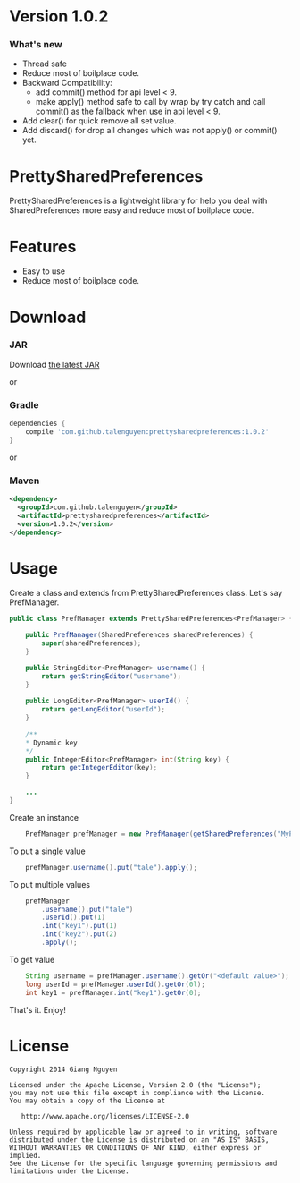 Version 1.0.2
=============
### What's new
 * Thread safe
 * Reduce most of boilplace code.
 * Backward Compatibility:
	+ add commit() method for api level < 9.
	+ make apply() method safe to call by wrap by try catch and call commit() as the fallback when use in api level < 9.
 * Add clear() for quick remove all set value.
 * Add discard() for drop all changes which was not apply() or commit() yet.

PrettySharedPreferences
=======================

PrettySharedPreferences is a lightweight library for help you deal with SharedPreferences more easy and reduce most of boilplace code.

Features
========

 * Easy to use
 * Reduce most of boilplace code.

Download
========
### JAR
Download [the latest JAR][1]

or

### Gradle
```groovy
dependencies {
    compile 'com.github.talenguyen:prettysharedpreferences:1.0.2'
}
```

or

### Maven
``` xml
<dependency>
  <groupId>com.github.talenguyen</groupId>
  <artifactId>prettysharedpreferences</artifactId>
  <version>1.0.2</version>
</dependency>
```

Usage
=====

Create a class and extends from PrettySharedPreferences class. Let's say PrefManager.

``` java
public class PrefManager extends PrettySharedPreferences<PrefManager> {

    public PrefManager(SharedPreferences sharedPreferences) {
        super(sharedPreferences);
    }

    public StringEditor<PrefManager> username() {
        return getStringEditor("username");
    }
    
    public LongEditor<PrefManager> userId() {
        return getLongEditor("userId");
    }
    
    /**
    * Dynamic key
    */
    public IntegerEditor<PrefManager> int(String key) {
        return getIntegerEditor(key);
    }

    ...
}

```
Create an instance 
``` java
    PrefManager prefManager = new PrefManager(getSharedPreferences("MyPref", MODE_PRIVATE));
```
To put a single value
``` java
    prefManager.username().put("tale").apply();
```
To put multiple values
``` java
    prefManager
        .username().put("tale")
        .userId().put(1)
        .int("key1").put(1)
        .int("key2").put(2)
        .apply();
```
To get value
``` java
    String username = prefManager.username().getOr("<default value>");
    long userId = prefManager.userId().getOr(0l);
    int key1 = prefManager.int("key1").getOr(0);
```
That's it. Enjoy!

License
=======

    
    Copyright 2014 Giang Nguyen

    Licensed under the Apache License, Version 2.0 (the "License");
    you may not use this file except in compliance with the License.
    You may obtain a copy of the License at

       http://www.apache.org/licenses/LICENSE-2.0

    Unless required by applicable law or agreed to in writing, software
    distributed under the License is distributed on an "AS IS" BASIS,
    WITHOUT WARRANTIES OR CONDITIONS OF ANY KIND, either express or implied.
    See the License for the specific language governing permissions and
    limitations under the License.

[1]: http://search.maven.org/remotecontent?filepath=com/github/talenguyen/prettysharedpreferences/1.0.2/prettysharedpreferences-1.0.2.jar
